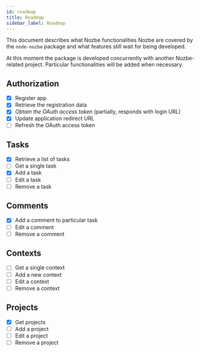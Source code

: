 ```yaml
---
id: roadmap
title: Roadmap
sidebar_label: Roadmap
---
```


This document describes what Nozbe functionalities Nozbe are covered by the `node-nozbe` package and what features still wait for being developed.

At this moment the package is developed concurrently with another Nozbe-related project. Particular functionalities will be added when necessary.

## Authorization
- [x] Register app
- [x] Retrieve the registration data
- [x] *Obtain the OAuth access token* (partially, responds with login URL)
- [x] Update application redirect URL
- [ ] Refresh the OAuth access token

## Tasks
- [x] Retrieve a list of tasks
- [ ] Get a single task
- [x] Add a task
- [ ] Edit a task
- [ ] Remove a task

## Comments
- [x] Add a comment to particular task
- [ ] Edit a comment
- [ ] Remove a comment

## Contexts
- [ ] Get a single context
- [ ] Add a new context
- [ ] Edit a context
- [ ] Remove a context

## Projects 
- [x] Get projects
- [ ] Add a project
- [ ] Edit a project
- [ ] Remove a project
